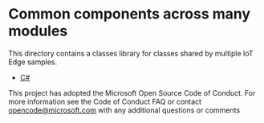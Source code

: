 # Common components across many modules

This directory contains a classes library for classes shared by multiple IoT Edge samples.

* [C#](./cs/README.md)

This project has adopted the Microsoft Open Source Code of Conduct. For more information see the Code of Conduct FAQ or contact <opencode@microsoft.com> with any additional questions or comments